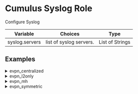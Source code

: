 
# Cumulus Syslog Role

Configure Syslog

Variable | Choices | Type
--- | --- | ---
syslog.servers|list of syslog servers.|List of Strings

## Examples
<details><summary markdown="span">evpn_centralized</summary>
border01
<pre><code>syslog:
  servers:
  - 192.168.200.1
</code></pre>
border02
<pre><code>syslog:
  servers:
  - 192.168.200.1
</code></pre>
fw1
<pre><code>syslog:
  servers:
  - 192.168.200.1
</code></pre>
leaf01
<pre><code>syslog:
  servers:
  - 192.168.200.1
</code></pre>
leaf02
<pre><code>syslog:
  servers:
  - 192.168.200.1
</code></pre>
leaf03
<pre><code>syslog:
  servers:
  - 192.168.200.1
</code></pre>
leaf04
<pre><code>syslog:
  servers:
  - 192.168.200.1
</code></pre>
server01
<pre><code>syslog:
  servers:
  - 192.168.200.1
</code></pre>
server02
<pre><code>syslog:
  servers:
  - 192.168.200.1
</code></pre>
server04
<pre><code>syslog:
  servers:
  - 192.168.200.1
</code></pre>
server05
<pre><code>syslog:
  servers:
  - 192.168.200.1
</code></pre>
spine01
<pre><code>syslog:
  servers:
  - 192.168.200.1
</code></pre>
spine02
<pre><code>syslog:
  servers:
  - 192.168.200.1
</code></pre>
spine03
<pre><code>syslog:
  servers:
  - 192.168.200.1
</code></pre>
spine04
<pre><code>syslog:
  servers:
  - 192.168.200.1
</code></pre>
</details>
<details><summary markdown="span">evpn_l2only</summary>
border01
<pre><code>syslog:
  servers:
  - 192.168.200.1
</code></pre>
border02
<pre><code>syslog:
  servers:
  - 192.168.200.1
</code></pre>
fw1
<pre><code>syslog:
  servers:
  - 192.168.200.1
</code></pre>
leaf01
<pre><code>syslog:
  servers:
  - 192.168.200.1
</code></pre>
leaf02
<pre><code>syslog:
  servers:
  - 192.168.200.1
</code></pre>
leaf03
<pre><code>syslog:
  servers:
  - 192.168.200.1
</code></pre>
leaf04
<pre><code>syslog:
  servers:
  - 192.168.200.1
</code></pre>
server01
<pre><code>syslog:
  servers:
  - 192.168.200.1
</code></pre>
server02
<pre><code>syslog:
  servers:
  - 192.168.200.1
</code></pre>
server04
<pre><code>syslog:
  servers:
  - 192.168.200.1
</code></pre>
server05
<pre><code>syslog:
  servers:
  - 192.168.200.1
</code></pre>
spine01
<pre><code>syslog:
  servers:
  - 192.168.200.1
</code></pre>
spine02
<pre><code>syslog:
  servers:
  - 192.168.200.1
</code></pre>
spine03
<pre><code>syslog:
  servers:
  - 192.168.200.1
</code></pre>
spine04
<pre><code>syslog:
  servers:
  - 192.168.200.1
</code></pre>
</details>
<details><summary markdown="span">evpn_mh</summary>
border01
<pre><code>syslog:
  servers:
  - 192.168.200.1
</code></pre>
border02
<pre><code>syslog:
  servers:
  - 192.168.200.1
</code></pre>
fw1
<pre><code>syslog:
  servers:
  - 192.168.200.1
</code></pre>
leaf01
<pre><code>syslog:
  servers:
  - 192.168.200.1
</code></pre>
leaf02
<pre><code>syslog:
  servers:
  - 192.168.200.1
</code></pre>
leaf03
<pre><code>syslog:
  servers:
  - 192.168.200.1
</code></pre>
leaf04
<pre><code>syslog:
  servers:
  - 192.168.200.1
</code></pre>
server01
<pre><code>syslog:
  servers:
  - 192.168.200.1
</code></pre>
server02
<pre><code>syslog:
  servers:
  - 192.168.200.1
</code></pre>
server04
<pre><code>syslog:
  servers:
  - 192.168.200.1
</code></pre>
server05
<pre><code>syslog:
  servers:
  - 192.168.200.1
</code></pre>
spine01
<pre><code>syslog:
  servers:
  - 192.168.200.1
</code></pre>
spine02
<pre><code>syslog:
  servers:
  - 192.168.200.1
</code></pre>
spine03
<pre><code>syslog:
  servers:
  - 192.168.200.1
</code></pre>
spine04
<pre><code>syslog:
  servers:
  - 192.168.200.1
</code></pre>
</details>
<details><summary markdown="span">evpn_symmetric</summary>
border01
<pre><code>syslog:
  servers:
  - 192.168.200.1
</code></pre>
border02
<pre><code>syslog:
  servers:
  - 192.168.200.1
</code></pre>
fw1
<pre><code>syslog:
  servers:
  - 192.168.200.1
</code></pre>
leaf01
<pre><code>syslog:
  servers:
  - 192.168.200.1
</code></pre>
leaf02
<pre><code>syslog:
  servers:
  - 192.168.200.1
</code></pre>
leaf03
<pre><code>syslog:
  servers:
  - 192.168.200.1
</code></pre>
leaf04
<pre><code>syslog:
  servers:
  - 192.168.200.1
</code></pre>
server01
<pre><code>syslog:
  servers:
  - 192.168.200.1
</code></pre>
server02
<pre><code>syslog:
  servers:
  - 192.168.200.1
</code></pre>
server04
<pre><code>syslog:
  servers:
  - 192.168.200.1
</code></pre>
server05
<pre><code>syslog:
  servers:
  - 192.168.200.1
</code></pre>
spine01
<pre><code>syslog:
  servers:
  - 192.168.200.1
</code></pre>
spine02
<pre><code>syslog:
  servers:
  - 192.168.200.1
</code></pre>
spine03
<pre><code>syslog:
  servers:
  - 192.168.200.1
</code></pre>
spine04
<pre><code>syslog:
  servers:
  - 192.168.200.1
</code></pre>
</details>
